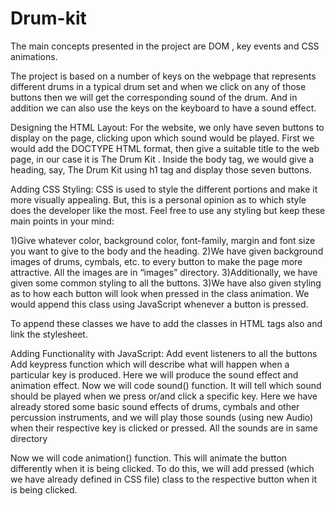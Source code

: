 # Drum-kit
The main concepts presented in the project are DOM , key events and CSS animations.

The project is based on a number of keys on the webpage that represents different drums in a typical drum set and when we click on any of those buttons then we will get the corresponding sound of the drum. And in addition we can also use the keys on the keyboard to have a sound effect.

Designing the HTML Layout: For the website, we only have seven buttons to display on the page, clicking upon which sound would be played. First we would add the DOCTYPE HTML format, then give a suitable title to the web page, in our case it is The Drum Kit . Inside the body tag, we would give a heading, say, The Drum Kit using h1 tag and display those seven buttons.

Adding CSS Styling: CSS is used to style the different portions and make it more visually appealing. But, this is a personal opinion as to which style does the developer like the most. Feel free to use any styling but keep these main points in your mind:

1)Give whatever color, background color, font-family, margin and font size you want to give to the body and the heading.
2)We have given background images of drums, cymbals, etc. to every button to make the page more attractive. All the images are in “images” directory. 3)Additionally, we have given some common styling to all the buttons.
3)We have also given styling as to how each button will look when pressed in the class animation. We would append this class using JavaScript whenever a button is pressed.

To append these classes we have to add the classes in HTML tags also and link the stylesheet.

Adding Functionality with JavaScript:
Add event listeners to all the buttons 
Add keypress function which will describe what will happen when a particular key is produced. Here we will produce the sound effect and animation effect.
Now we will code sound() function. It will tell which sound should be played when we press or/and click a specific key. Here we have already stored some basic sound effects of drums, cymbals and other percussion instruments, and we will play those sounds (using new Audio) when their respective key is clicked or pressed.  All the sounds are in same directory

Now we will code animation() function. This will animate the button differently when it is being clicked. To do this, we will add pressed (which we have already defined in CSS file) class to the respective button when it is being clicked.
